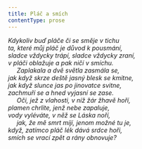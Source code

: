 ```yaml
---
title: Pláč a smích
contentType: prose
---
```


<section>

_Kdykoliv buď pláče či se směje v tichu  
ta, které můj pláč je důvod k pousmání,  
sladce vždycky trápí, sladce vždycky zraní,  
v pláči oblažuje a pak ničí v smíchu.  
     Zaplakala a dvě světla zasmála se,  
jak když skrze deště jasný blesk se kmitne,  
jak když slunce jas po jinovatce svitne,  
zachmuří se a hned vyjasní se zase.  
     Oči, jež z vlahosti, v níž žár žhavě hoří,  
plamen chrlíte, jenž nebe zapaluje,  
vody vyléváte, v něž se Láska noří,  
     jak, že mě smrt míjí, jenom možné tu je,  
když, zatímco pláč lék dává srdce hoři,  
smích se vrací zpět a rány obnovuje?_

</section>
